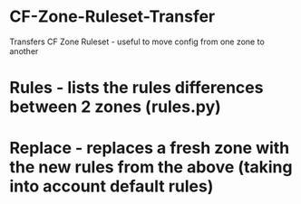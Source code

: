 # CF-Zone-Ruleset-Transfer
Transfers CF Zone Ruleset - useful to move config from one zone to another

# Rules - lists the rules differences between 2 zones (rules.py) 
# Replace - replaces a fresh zone with the new rules from the above (taking into account default rules)
